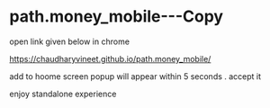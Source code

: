 # path.money_mobile---Copy

open link given below in chrome

https://chaudharyvineet.github.io/path.money_mobile/

add to hoome screen popup will appear within 5 seconds . accept it

enjoy standalone experience 

